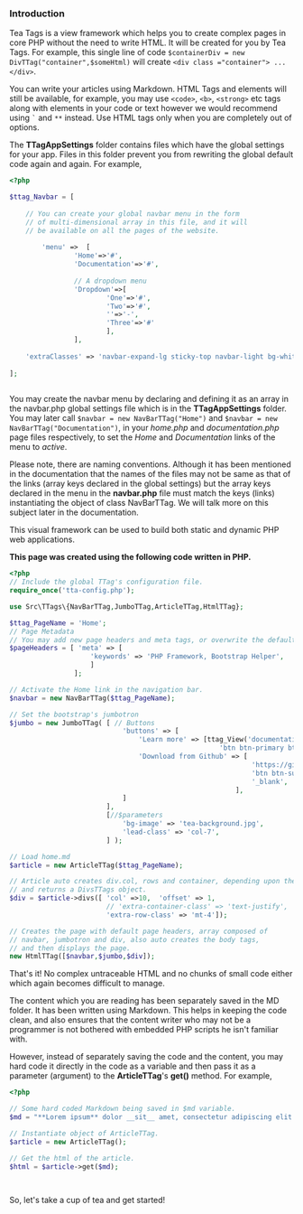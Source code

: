 ### Introduction
 
Tea Tags is a view framework which helps you to create complex pages in core PHP without the need to write HTML. It will be created for you by Tea Tags. For example, this single line of code `$containerDiv = new DivTTag("container",$someHtml)` will create `<div class ="container"> ... </div>`.
 
You can write your articles using Markdown. HTML Tags and elements will still be available, for example, you may use `<code>`, `<b>`, `<strong>` etc tags along with elements in your code or text however we would recommend using <code>\`</code> and <code>\**</code> instead. Use HTML tags only when you are completely out of options.
 
The **TTagAppSettings** folder contains files which have the global settings for your app. Files in this folder prevent you from rewriting the global default code again and again. For example, 
 
```php
<?php  

$ttag_Navbar = [
 
	// You can create your global navbar menu in the form 
	// of multi-dimensional array in this file, and it will 
   	// be available on all the pages of the website.
 
		'menu' =>  [
				'Home'=>'#',
				'Documentation'=>'#',
 				
 				// A dropdown menu
				'Dropdown'=>[
						'One'=>'#',
						'Two'=>'#',
						''=>'-',
						'Three'=>'#'
						],
				],			
 
	'extraClasses' => 'navbar-expand-lg sticky-top navbar-light bg-white',
 
];
 
```
You may create the navbar menu by declaring and defining it as an array in the navbar.php global settings file which is in the **TTagAppSettings** folder. You may later call `$navbar = new NavBarTTag("Home")` and `$navbar = new NavBarTTag("Documentation")`, in your *home.php* and *documentation.php* page files respectively, to set the *Home* and *Documentation* links of the menu to *active*.
 
Please note, there are naming conventions. Although it has been mentioned in the documentation that the names of the files may not be same as that of the links (array keys declared in the global settings) but the array keys declared in the menu in the **navbar.php** file must match the keys (links) instantiating the object of class NavBarTTag. We will talk more on this subject later in the documentation.
 
This visual framework can be used to build both static and dynamic PHP web applications.
 
**This page was created using the following code written in PHP.**
 
```php
<?php
// Include the global TTag's configuration file.
require_once('tta-config.php');

use Src\TTags\{NavBarTTag,JumboTTag,ArticleTTag,HtmlTTag};

$ttag_PageName = 'Home';
// Page Metadata
// You may add new page headers and meta tags, or overwrite the defaults here.
$pageHeaders = [ 'meta' => [
					'keywords' => 'PHP Framework, Bootstrap Helper',
					] 
				];

// Activate the Home link in the navigation bar.
$navbar = new NavBarTTag($ttag_PageName);

// Set the bootstrap's jumbotron
$jumbo = new JumboTTag( [ // Buttons 
							'buttons' => [
								'Learn more' => [ttag_View('documentation'),
													'btn btn-primary btn-lg m-4'],
								'Download from Github' => [
															'https://github.com/tapvirsingh/teatags',
															'btn btn-success btn-lg',
															'_blank',
														],
							]
						],
						[//$parameters
							'bg-image' => 'tea-background.jpg',
							'lead-class' => 'col-7',
						] );

// Load home.md 
$article = new ArticleTTag($ttag_PageName);

// Article auto creates div.col, rows and container, depending upon the type of data.
// and returns a DivsTTags object.
$div = $article->divs([ 'col' =>10,  'offset' => 1,
						// 'extra-container-class' => 'text-justify', 
						'extra-row-class' => 'mt-4']);

// Creates the page with default page headers, array composed of
// navbar, jumbotron and div, also auto creates the body tags, 
// and then displays the page.
new HtmlTTag([$navbar,$jumbo,$div]);

```
 
That's it! No complex untraceable HTML and no chunks of small code either which again becomes difficult to manage.
 
The content which you are reading has been separately saved in the MD folder. It has been written using Markdown. This helps in keeping the code clean, and also ensures that the content writer who may not be a programmer is not bothered with embedded PHP scripts he isn't familiar with.
 
However, instead of separately saving the code and the content, you may hard code it directly in the code as a variable and then pass it as a parameter (argument) to the **ArticleTTag**'s **get()** method. For example,
 
```php
<?php

// Some hard coded Markdown being saved in $md variable.
$md = "**Lorem ipsum** dolor __sit__ amet, consectetur adipiscing elit.";

// Instantiate object of ArticleTTag.
$article = new ArticleTTag();

// Get the html of the article.
$html = $article->get($md);

 
```

So, let's take a cup of tea and get started! 

<!-- Get on with the full [documentation](#)  and [download](#) the framework. -->
 

